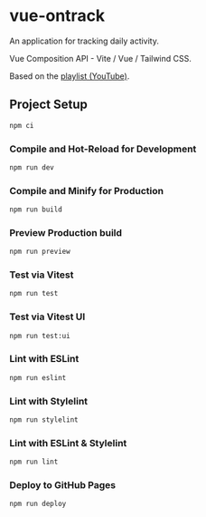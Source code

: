 # vue-ontrack

An application for tracking daily activity.

Vue Composition API - Vite / Vue / Tailwind CSS.

Based on the [playlist (YouTube)](https://www.youtube.com/watch?v=t4NbbyXsgP8&list=PL-FhWbGlJPfaCm9Qx7G9wQqtt2_yBT92V).


## Project Setup

```sh
npm ci
```

### Compile and Hot-Reload for Development

```sh
npm run dev
```

### Compile and Minify for Production

```sh
npm run build
```

### Preview Production build

```sh
npm run preview
```

### Test via Vitest

```sh
npm run test
```

### Test via Vitest UI

```sh
npm run test:ui
```

### Lint with ESLint

```sh
npm run eslint
```

### Lint with Stylelint

```sh
npm run stylelint
```

### Lint with ESLint & Stylelint

```sh
npm run lint
```

### Deploy to GitHub Pages

```sh
npm run deploy
```
